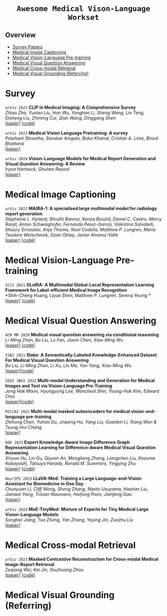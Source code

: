# <p align=center>`Awesome Medical Vison-Language Workset`</p>

## Overview
- [Survey Papers](#survey)
- [Medical Image Captioning](#medical-image-captioning)
- [Medical Vision-Language Pre-training](#medical-vision-language-pretraining)
- [Medical Visual Question Answering](#Medical-Visual-Question-Answering)
- [Medical Cross-modal Retrieval](#Medical-Cross-modal-Retrieval)
- [Medical Visual Grounding (Referring)](#Medical-Visual-Grounding-(Referring))

# Survey
`arXiv 2023` **CLIP in Medical Imaging: A Comprehensive Survey** \
*Zihao Zha, Yuxiao Liu, Han Wu, Yonghao Li, Sheng Wang, Lin Teng, Disheng Liu,  Zhiming Cui, Qian Wang, Dinggang Shen* \
[[paper](https://arxiv.org/abs/2312.07353)] [[code](https://github.com/zhaozh10/Awesome-CLIP-in-Medical-Imaging)]

`arXiv 2023` **Medical Vision Language Pretraining: A survey** \
*Prashant Shrestha, Sanskar Amgain, Bidur Khanal, Cristian A. Linte, Binod Bhattarai* \
[[paper](https://arxiv.org/abs/2312.06224)]


`arXiv 2024` **Vision-Language Models for Medical Report Generation and Visual Question Answering: A Review** \
*Iryna Hartsock, Ghulam Rasool* \
[[paper](https://arxiv.org/abs/2403.02469)]

# Medical Image Captioning

`arXiv 2023` **MAIRA-1: A specialised large multimodal model for radiology report generation** \
*Stephanie L. Hyland, Shruthi Bannur, Kenza Bouzid, Daniel C. Castro, Mercy Ranjit, Anton Schwaighofer, Fernando Pérez-García, Valentina Salvatelli, Shaury Srivastav, Anja Thieme, Noel Codella, Matthew P. Lungren, Maria Teodora Wetscherek, Ozan Oktay, Javier Alvarez-Valle* \
[[paper]](https://arxiv.org/abs/2311.13668) [[code]](https://aka.ms/maira)


# Medical Vision-Language Pre-training

`ICCV 2021` **GLoRIA: A Multimodal Global-Local Representation Learning Framework for Label-efficient Medical Image Recognition** \
*Shih-Cheng Huang, Liyue Shen, Matthew P. Lungren, Serena Yeung * \
 [[paper](https://doi.org/10.1109/ICCV48922.2021.00391)] [[code](https://github.com/marshuang80/gloria)]


# Medical Visual Question Answering

`ACM MM 2020` **Medical visual question answering via conditional reasoning** \
*Li-Ming Zhan, Bo Liu, Lu Fan, Jiaxin Chen, Xiao-Ming Wu* \
[[paper](https://dl.acm.org/doi/abs/10.1145/3394171.3413761)] [[code](https://github.com/awenbocc/med-vqa)]

`ISBI 2021` **Slake: A Semantically-Labeled Knowledge-Enhanced Dataset For Medical Visual Question Answering** \
*Bo Liu, Li-Ming Zhan, Li Xu, Lin Ma, Yan Yang, Xiao-Ming Wu* \
[[paper](https://ieeexplore.ieee.org/abstract/document/9434010)][[code](https://www.med-vqa.com/slake/)]

`IEEE JBHI 2022` **Multi-modal Understanding and Generation for Medical Images and Text via Vision-Language Pre-Training**\
*Jong Hak Moon, Hyungyung Lee, Woncheol Shin, Young-Hak Kim, Edward Choi*\
[[paper](https://arxiv.org/abs/2105.11333)][[code](https://github.com/SuperSupermoon/MedViLL)]

`MICCAI 2022` **Multi-modal masked autoencoders for medical vision-and-language pre-training** \
*Zhihong Chen, Yuhao Du, Jinpeng Hu, Yang Liu, Guanbin Li, Xiang Wan & Tsung-Hui Chang* \
[[paper](https://link.springer.com/chapter/10.1007/978-3-031-16443-9_65)]


`KDD 2023` **Expert Knowledge-Aware Image Difference Graph Representation Learning for Difference-Aware Medical Visual Question Answering** \
*Xinyue Hu, Lin Gu, Qiyuan An, Mengliang Zhang, Liangchen Liu, Kazuma Kobayashi, Tatsuya Harada, Ronald M. Summers, Yingying Zhu* \
[[paper](https://arxiv.org/abs/2307.11986)] [[code]](https://github.com/Holipori/MIMIC-Diff-VQA)

`NeurIPS 2023` **LLaVA-Med: Training a Large Language-and-Vision Assistant for Biomedicine in One Day** \
*Chunyuan Li, Cliff Wong, Sheng Zhang, Naoto Usuyama, Haotian Liu, Jianwei Yang, Tristan Naumann, Hoifung Poon, Jianfeng Gao*\
[[paper](https://arxiv.org/abs/2306.00890)]

`arXiv 2024` **MoE-TinyMed: Mixture of Experts for Tiny Medical Large Vision-Language Models** \
*Songtao Jiang, Tuo Zheng, Yan Zhang, Yeying Jin, Zuozhu Liu*  \
[[paper](https://arxiv.org/abs/2404.10237)]








# Medical Cross-modal Retrieval

`arXiv 2023` **Masked Contrastive Reconstruction for Cross-modal Medical Image-Report Retrieval** \
*Zeqiang Wei, Kai Jin, Xiuzhuang Zhou*  \
[[paper](https://arxiv.org/abs/2312.15840)] [[code](https://ieeexplore.ieee.org/abstract/document/10182304/)]



# Medical Visual Grounding (Referring)

